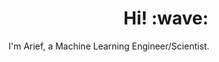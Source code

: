 <h1 align='center'> Hi! :wave:</h1>

I'm Arief, a Machine Learning Engineer/Scientist.
<!--
I work on cool projects every day. Unfortunately, I cannot share my work-related work here due to the confidentiality nature of the work. However, when I have free time, I enjoy working on things outside my work:

- [`The Elements of Statistical Learning`](https://hastie.su.domains/ElemStatLearn/) book is, in my opinion, one of the must-read books if you are a data scientist. It provides thorough mathematical explanations of most of the important machine/statistical learning models. I have been working on deriving some of the algorithms and implementing them from scratch in Python. Check out the [repo](https://github.com/abkoesdw/The-Elements-of-Statistical-Learning-Python-Codes)

  ![alt text](ESL_screenshot.png)

- I have been building a python package for retrieving machine learning datasets: [`ml-datasets`](https://github.com/abkoesdw/ml-datasets)
- A python porting of MATLAB code to produce some results in this [paper](https://www.sciencedirect.com/science/article/abs/pii/S0012821X17301838)
- More to come ...

**[Website](https://arief.ca)** • **[Youtube](https://www.youtube.com/user/abekaabeka)**

**abkoesdw/abkoesdw** is a ✨ _special_ ✨ repository because its `README.md` (this file) appears on your GitHub profile.

Here are some ideas to get you started:

- 🔭 I’m currently working on ...
- 🌱 I’m currently learning ...
- 👯 I’m looking to collaborate on ...
- 🤔 I’m looking for help with ...
- 💬 Ask me about ...
- 📫 How to reach me: ...
- 😄 Pronouns: ...
- ⚡ Fun fact: ...
-->
